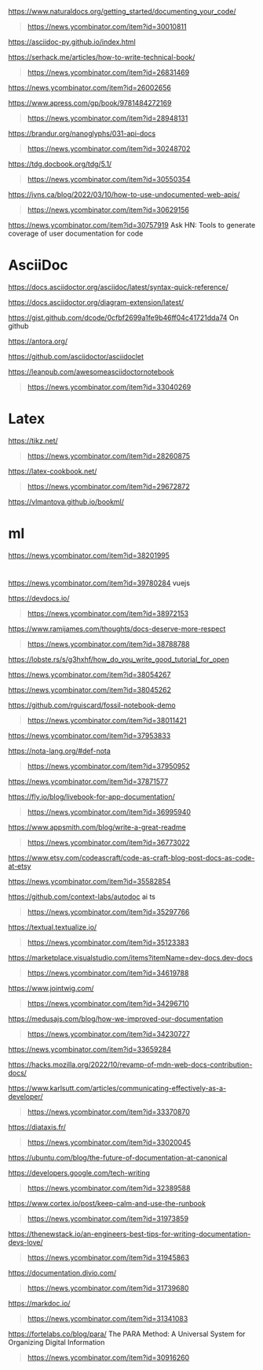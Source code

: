 https://www.naturaldocs.org/getting_started/documenting_your_code/
> https://news.ycombinator.com/item?id=30010811

https://asciidoc-py.github.io/index.html

https://serhack.me/articles/how-to-write-technical-book/
> https://news.ycombinator.com/item?id=26831469

https://news.ycombinator.com/item?id=26002656

https://www.apress.com/gp/book/9781484272169
> https://news.ycombinator.com/item?id=28948131

https://brandur.org/nanoglyphs/031-api-docs
> https://news.ycombinator.com/item?id=30248702

https://tdg.docbook.org/tdg/5.1/
> https://news.ycombinator.com/item?id=30550354

https://jvns.ca/blog/2022/03/10/how-to-use-undocumented-web-apis/
> https://news.ycombinator.com/item?id=30629156

https://news.ycombinator.com/item?id=30757919 Ask HN: Tools to generate coverage of user documentation for code

# AsciiDoc

https://docs.asciidoctor.org/asciidoc/latest/syntax-quick-reference/

https://docs.asciidoctor.org/diagram-extension/latest/

https://gist.github.com/dcode/0cfbf2699a1fe9b46ff04c41721dda74 On github

https://antora.org/

https://github.com/asciidoctor/asciidoclet

https://leanpub.com/awesomeasciidoctornotebook
> https://news.ycombinator.com/item?id=33040269

# Latex
https://tikz.net/
> https://news.ycombinator.com/item?id=28260875

https://latex-cookbook.net/
> https://news.ycombinator.com/item?id=29672872

https://vlmantova.github.io/bookml/

# ml
https://news.ycombinator.com/item?id=38201995

#
https://news.ycombinator.com/item?id=39780284 vuejs

https://devdocs.io/
> https://news.ycombinator.com/item?id=38972153

https://www.ramijames.com/thoughts/docs-deserve-more-respect
> https://news.ycombinator.com/item?id=38788788

https://lobste.rs/s/g3hxhf/how_do_you_write_good_tutorial_for_open

https://news.ycombinator.com/item?id=38054267

https://news.ycombinator.com/item?id=38045262

https://github.com/rguiscard/fossil-notebook-demo
> https://news.ycombinator.com/item?id=38011421

https://news.ycombinator.com/item?id=37953833

https://nota-lang.org/#def-nota
> https://news.ycombinator.com/item?id=37950952

https://news.ycombinator.com/item?id=37871577

https://fly.io/blog/livebook-for-app-documentation/
> https://news.ycombinator.com/item?id=36995940

https://www.appsmith.com/blog/write-a-great-readme
> https://news.ycombinator.com/item?id=36773022

https://www.etsy.com/codeascraft/code-as-craft-blog-post-docs-as-code-at-etsy

https://news.ycombinator.com/item?id=35582854

https://github.com/context-labs/autodoc ai ts
> https://news.ycombinator.com/item?id=35297766

https://textual.textualize.io/
> https://news.ycombinator.com/item?id=35123383

https://marketplace.visualstudio.com/items?itemName=dev-docs.dev-docs
> https://news.ycombinator.com/item?id=34619788

https://www.jointwig.com/
> https://news.ycombinator.com/item?id=34296710

https://medusajs.com/blog/how-we-improved-our-documentation
> https://news.ycombinator.com/item?id=34230727

https://news.ycombinator.com/item?id=33659284

https://hacks.mozilla.org/2022/10/revamp-of-mdn-web-docs-contribution-docs/

https://www.karlsutt.com/articles/communicating-effectively-as-a-developer/
> https://news.ycombinator.com/item?id=33370870

https://diataxis.fr/
> https://news.ycombinator.com/item?id=33020045

https://ubuntu.com/blog/the-future-of-documentation-at-canonical

https://developers.google.com/tech-writing
> https://news.ycombinator.com/item?id=32389588

https://www.cortex.io/post/keep-calm-and-use-the-runbook
> https://news.ycombinator.com/item?id=31973859

https://thenewstack.io/an-engineers-best-tips-for-writing-documentation-devs-love/
> https://news.ycombinator.com/item?id=31945863

https://documentation.divio.com/
> https://news.ycombinator.com/item?id=31739680

https://markdoc.io/
> https://news.ycombinator.com/item?id=31341083

https://fortelabs.co/blog/para/ The PARA Method: A Universal System for Organizing Digital Information
> https://news.ycombinator.com/item?id=30916260
